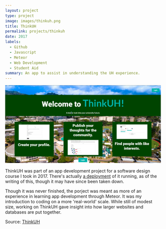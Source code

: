 ```yaml
---
layout: project
type: project
image: images/thinkuh.png
title: ThinkUH
permalink: projects/thinkuh
date: 2017
labels:
  - Github
  - Javascript
  - Meteor
  - Web Development
  - Student Aid
summary: An app to assist in understanding the UH experience.
---
```


<img class="ui large right spaced image" src="../images/thinkuh-landing.png">

ThinkUH was part of an app development project for a software design course I took in 2017.  There's actually [a deployment](https://thinkuh.meteorapp.com/) of it running, as of the writing of this, though it may have since been taken down.

Though it was never finished, the porject was meant as more of an experience in learning app development through Meteor.  It was my introduction to coding on a more 'real-world' scale.  While still of modest size, working on ThinkUH gave insight into how larger websites and databases are put together.

Source: <a href="https://thinkuh.github.io/"><i class="github icon"></i>ThinkUH</a>
